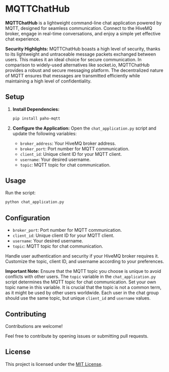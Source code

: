 # MQTTChatHub

**MQTTChatHub** is a lightweight command-line chat application powered by MQTT, designed for seamless communication. Connect to the HiveMQ broker, engage in real-time conversations, and enjoy a simple yet effective chat experience.

**Security Highlights:**
MQTTChatHub boasts a high level of security, thanks to its lightweight and untraceable message packets exchanged between users. This makes it an ideal choice for secure communication. In comparison to widely-used alternatives like socket.io, MQTTChatHub provides a robust and secure messaging platform. The decentralized nature of MQTT ensures that messages are transmitted efficiently while maintaining a high level of confidentiality.

## Setup

1. **Install Dependencies:**
    ```bash
    pip install paho-mqtt
    ```

2. **Configure the Application:**
    Open the `chat_application.py` script and update the following variables:
    - `broker_address`: Your HiveMQ broker address.
    - `broker_port`: Port number for MQTT communication.
    - `client_id`: Unique client ID for your MQTT client.
    - `username`: Your desired username.
    - `topic`: MQTT topic for chat communication.

## Usage

Run the script:
```bash
python chat_application.py 
```
## Configuration

- `broker_port`: Port number for MQTT communication.
- `client_id`: Unique client ID for your MQTT client.
- `username`: Your desired username.
- `topic`: MQTT topic for chat communication.

Handle user authentication and security if your HiveMQ broker requires it. Customize the topic, client ID, and username according to your preferences.

**Important Note:** Ensure that the MQTT topic you choose is unique to avoid conflicts with other users. The `topic` variable in the `chat_application.py` script determines the MQTT topic for chat communication. Set your own topic name in this variable. It is crucial that the topic is not a common term, as it might be used by other users worldwide. Each user in the chat group should use the same topic, but unique `client_id` and `username` values.


## Contributing

Contributions are welcome! 

Feel free to contribute by opening issues or submitting pull requests.

## License

This project is licensed under the [MIT License](LICENSE).
